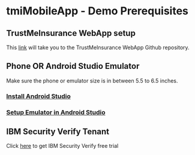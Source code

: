 # tmiMobileApp - Demo Prerequisites

## TrustMeInsurance WebApp setup
This [link](https://github.ibm.com/gsi-isv/ciam-demo.git) will take you to the TrustMeInsurance WebApp Github repository.

## Phone OR Android Studio Emulator
Make sure the phone or emulator size is in between 5.5 to 6.5 inches.
### [Install Android Studio](index.md#demo-pre-requisites)
### [Setup Emulator in Android Studio](index.md#demo-pre-requisites)

## IBM Security Verify Tenant
Click [here](https://www.ibm.com/account/reg/us-en/signup?formid=urx-30041) to get IBM Security Verify free trial





















```

